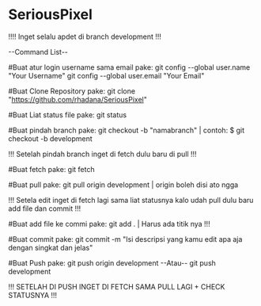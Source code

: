# SeriousPixel

!!!! Inget selalu apdet di branch development !!!


--Command List--

#Buat atur login username sama email pake:
  git config --global user.name "Your Username" 
  git config --global user.email "Your Email"

#Buat Clone Repository pake:
  git clone "https://github.com/rhadana/SeriousPixel"

#Buat Liat status file pake:
  git status

#Buat pindah branch pake:
  git checkout -b "namabranch"   | contoh: $ git checkout -b development

!!! Setelah pindah branch inget di fetch dulu baru di pull !!!

#Buat fetch pake:
 git fetch 
 
#Buat pull pake:
  git pull origin development    |  origin boleh disi ato ngga


!!! Setela edit inget di fetch lagi sama liat statusnya kalo udah pull dulu baru add file dan commit !!! 

#Buat add file ke commi pake:
  git add .   |   Harus ada titik nya !!!

#Buat commit pake:
  git commit -m "Isi descripsi yang kamu edit apa aja dengan singkat dan jelas"

#Buat Push pake:
  git push origin development 
   --Atau--
  git push development


!!! SETELAH DI PUSH INGET DI FETCH SAMA PULL LAGI + CHECK STATUSNYA !!!
